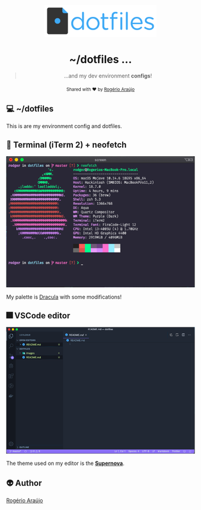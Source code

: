<div align="center">
  <img width="300" src="./images/dotfiles.png" />
  <h1>~/dotfiles ...</h1>
  <p>
    <blockquote align="center">...and my dev environment <strong>configs</strong>!</blockquote>
  </p>

  <sub>Shared with ❤︎ by
    <a href="https://github.com/rodgeraraujo">Rogério Araújo</a>
  </sub>
</div>


## 💻 ~/dotfiles
This is are my environment config and dotfiles.

## 🚀 Terminal (iTerm 2) + neofetch
<img width="800" src="./images/iTerm.png" />

My palette is [Dracula](https://draculatheme.com/iterm/) with some modifications!


## 🎆 VSCode editor
<img width="800" src="./images/code.png" />

The theme used on my editor is the [<strong>Supernova</strong>](https://marketplace.visualstudio.com/items?itemName=MikeBell.supernova-color-theme).


## 👽 Author

[Rogério Araújo](https://github.com/rodgeraraujo)